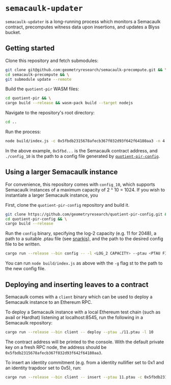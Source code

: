 # `semacaulk-updater`

`semacaulk-updater` is a long-running process which monitors a Semacaulk
contract, precomputes witness data upon insertions, and updates a Blyss bucket.

## Getting started

Clone this repository and fetch submodules:

```bash
git clone git@github.com:geometryresearch/semacaulk-precompute.git && \
cd semacaulk-precompute && \
git submodule update --remote
```

Build the `quotient-pir` WASM files:

```bash
cd quotient-pir && \
cargo build --release && wasm-pack build --target nodejs
```

Navigate to the repository's root directory:

```bash
cd ..
``` 

Run the process:

```bash
node build/index.js -c 0x5fbdb2315678afecb367f032d93f642f64180aa3 -n 4 -m 1 -g ./config_10
```

In the above example, `0x5fbd...` is the Semacaulk contract address, and
`./config_10` is the path to a config file generated by
[`quotient-pir-config`](https://github.com/geometryresearch/quotient-pir-config).

## Using a larger Semacaulk instance

For convenience, this repository comes with `config_10`, which supports
Semacaulk instances of a maximum capacity of 2 ^ 10 = 1024. If you wish to
instantiate a larger Semacaulk instance, you 

First, clone the `quotient-pir-config` repository and build it.

```bash
git clone https://github.com/geometryresearch/quotient-pir-config.git && \
cd quotient-pir-config && \
cargo build --release
```

Run the `config` binary, specifying the log-2 capacity (e.g. 11 for 2048), a
path to a suitable .ptau file (see
[snarkjs](https://github.com/iden3/snarkjs/#7-prepare-phase-2)), and the path
to the desired config file to be written.

```bash
cargo run --release --bin config -- -l <LOG_2 CAPACITY> --ptau <PTAU FILE> --output <CONFIG OUTPUT PATH>
```

You can run `node build/index.js` as above with the `-g` flag st to the path to
the new config file.

## Deploying and inserting leaves to a contract

Semacaulk comes with a `client` binary which can be used to deploy a Semacaulk
instance to an Ethereum RPC.

To deploy a Semacaulk instance with a local Ethereum test chain (such as
avail or Hardhat) listening at localhost:8545, run the following in a Semacaulk
repository:

```bash
cargo run --release --bin client -- deploy --ptau ./11.ptau -l 10
```

The contract address will be printed to the console. With the default private
key on a fresh RPC node, the address should be
`0x5fbdb2315678afecb367f032d93f642f64180aa3`.

To insert an identity commitment (e.g. from a identity nullifier set to 0x1 and
an identity trapdoor set to 0x5), run:

```bash
cargo run --release --bin client -- insert --ptau 11.ptau -c 0x5fbdb2315678afecb367f032d93f642f64180aa3 -l 10 --id_nul 0x1 --id_trap 0x5
```
